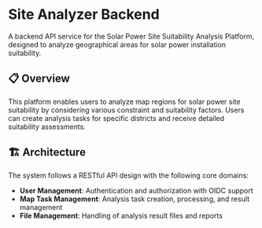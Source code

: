 # Site Analyzer Backend

A backend API service for the Solar Power Site Suitability Analysis Platform, designed to analyze geographical areas for solar power installation suitability.

## 📋 Overview

This platform enables users to analyze map regions for solar power site suitability by considering various constraint and suitability factors. Users can create analysis tasks for specific districts and receive detailed suitability assessments.

## 🏗️ Architecture

The system follows a RESTful API design with the following core domains:

- **User Management**: Authentication and authorization with OIDC support
- **Map Task Management**: Analysis task creation, processing, and result management
- **File Management**: Handling of analysis result files and reports